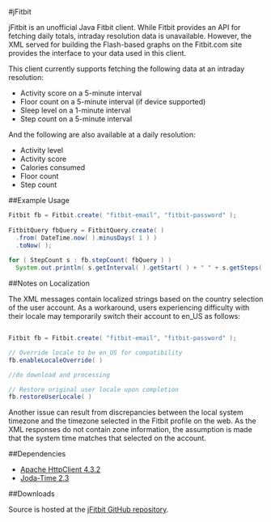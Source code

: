 #jFitbit

jFitbit is an unofficial Java Fitbit client. While Fitbit provides an API for fetching daily totals, intraday resolution data is unavailable. However, the XML served for building the Flash-based graphs on the Fitbit.com site provides the interface to your data used in this client.

This client currently supports fetching the following data at an intraday resolution:
 * Activity score on a 5-minute interval
 * Floor count on a 5-minute interval (if device supported)
 * Sleep level on a 1-minute interval
 * Step count on a 5-minute interval

And the following are also available at a daily resolution:
 * Activity level 
 * Activity score
 * Calories consumed
 * Floor count
 * Step count

##Example Usage
```java
Fitbit fb = Fitbit.create( "fitbit-email", "fitbit-password" );
  	
FitbitQuery fbQuery = FitbitQuery.create( )
  .from( DateTime.now( ).minusDays( 1 ) )
  .toNow( );
		
for ( StepCount s : fb.stepCount( fbQuery ) )
  System.out.println( s.getInterval( ).getStart( ) + " " + s.getSteps( ) );
```

##Notes on Localization

The XML messages contain localized strings based on the country selection of the user account. As a workaround, users experiencing
difficulty with their locale may temporarily switch their account to en_US as follows:

```java

Fitbit fb = Fitbit.create( "fitbit-email", "fitbit-password" );

// Override locale to be en_US for compatibility
fb.enableLocaleOverride( )

//do download and processing

// Restore original user locale upon completion
fb.restoreUserLocale( )
```

Another issue can result from discrepancies between the local system timezone and the timezone selected in the Fitbit profile on the web. As
the XML responses do not contain zone information, the assumption is made that the system time matches that selected on the account.

##Dependencies
 * [Apache HttpClient 4.3.2](http://hc.apache.org/)
 * [Joda-Time 2.3](http://www.joda.org/joda-time/)

##Downloads

Source is hosted at the [jFitbit GitHub repository](https://github.com/claygregory/jfitbit).